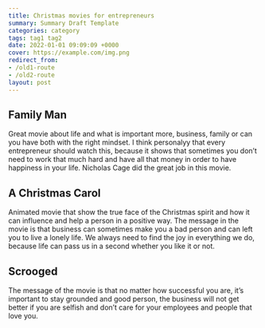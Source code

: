 ```yaml
---
title: Christmas movies for entrepreneurs
summary: Summary Draft Template
categories: category
tags: tag1 tag2
date: 2022-01-01 09:09:09 +0000
cover: https://example.com/img.png
redirect_from: 
- /old1-route
- /old2-route
layout: post
---
```


## Family Man

Great movie about life and what is important more, business, family or can you have both with the right mindset. I think personalyy that every entrepreneur should watch this, because it shows that sometimes you don’t need to work that much hard and have all that money in order to have happiness in your life. Nicholas Cage did the great job in this movie.

## A Christmas Carol

Animated movie that show the true face of the Christmas spirit and how it can influence and help a person in a positive way. The message in the movie is that business can sometimes make you a bad person and can left you to live a lonely life. We always need to find the joy in everything we do, because life can pass us in a second whether you like  it or not.

## Scrooged

The message of the movie is that no matter how successful you are, it’s important to stay grounded and good person, the business will not get better if you are selfish and don’t care for your employees and people that love you.

